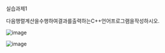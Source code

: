 실습과제1

다음행렬계산을수행하여결과를출력하는C++언어프로그램을작성하시오.

![image](https://github.com/user-attachments/assets/9178fecf-e977-48fb-b8fb-0acce4cf1739)

![image](https://github.com/user-attachments/assets/ed0c631a-2387-4edf-aadf-7c3e96982fb7)
